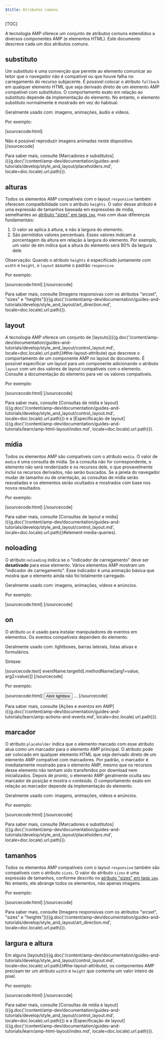 ```yaml
---
$title: Atributos comuns
---
```


[TOC]

A tecnologia AMP oferece um conjunto de atributos comuns estendidos a diversos componentes AMP (e elementos HTML).  Este documento descreve cada um dos atributos comuns.

## substituto

Um substituto é uma convenção que permite ao elemento comunicar ao leitor que o navegador não é compatível ou que houve falha no carregamento do recurso subjacente. É possível colocar o atributo `fallback` em qualquer elemento HTML que seja derivado direto de um elemento AMP compatível com substitutos. O comportamento exato em relação ao substituto depende da implementação do elemento. No entanto, o elemento substituto normalmente é mostrado em vez do habitual.

Geralmente usado com: imagens, animações, áudio e vídeos.

Por exemplo:

[sourcecode:html]
<amp-anim src="animated.gif" width="466" height="355" layout="responsive" >
  <div fallback>Não é possível reproduzir imagens animadas neste dispositivo.</div>
</amp-anim>
[/sourcecode]

Para saber mais, consulte [Marcadores e substitutos]({{g.doc('/content/amp-dev/documentation/guides-and-tutorials/develop/style_and_layout/placeholders.md', locale=doc.locale).url.path}}).

## alturas

Todos os elementos AMP compatíveis com o layout `responsive` também oferecem compatibilidade com o atributo `heights`. O valor desse atributo é uma expressão de tamanhos baseada em expressões de mídia, semelhantes ao [atributo "sizes" em tags `img`](https://developer.mozilla.org/pt-BR/docs/Web/HTML/Element/img), mas com duas diferenças fundamentais:


1. O valor se aplica à altura, e não à largura do elemento.
2. São permitidos valores percentuais. Esses valores indicam a porcentagem da altura em relação à largura do elemento. Por exemplo, um valor de `80%` indica que a altura do elemento será 80% da largura dele.

Observação: Quando o atributo `heights` é especificado juntamente com `width` e `height`, o `layout` assume o padrão `responsive`.

Por exemplo:

[sourcecode:html]
<amp-img src="amp.png"
    width="320" height="256"
    heights="(min-width:500px) 200px, 80%">
</amp-img>
[/sourcecode]

Para saber mais, consulte [Imagens responsivas com os atributos "srcset", "sizes" e "heights"]({{g.doc('/content/amp-dev/documentation/guides-and-tutorials/develop/style_and_layout/art_direction.md', locale=doc.locale).url.path}}).

## layout

A tecnologia AMP oferece um conjunto de [layouts]({{g.doc('/content/amp-dev/documentation/guides-and-tutorials/develop/style_and_layout/control_layout.md', locale=doc.locale).url.path}}#the-layout-attribute) que descreve o comportamento de um componente AMP no layout do documento. É possível especificar um layout para um componente adicionando o atributo `layout` com um dos valores de layout compatíveis com o elemento. Consulte a documentação do elemento para ver os valores compatíveis.

Por exemplo:

[sourcecode:html]
<amp-img src="/img/amp.jpg"
    width="1080"
    height="610"
    layout="responsive"
    alt="an image">
</amp-img>
[/sourcecode]

Para saber mais, consulte [Consultas de mídia e layout]({{g.doc('/content/amp-dev/documentation/guides-and-tutorials/develop/style_and_layout/control_layout.md', locale=doc.locale).url.path}}) e a [Especificação de layout]({{g.doc('/content/amp-dev/documentation/guides-and-tutorials/learn/amp-html-layout/index.md', locale=doc.locale).url.path}}).

## mídia

Todos os elementos AMP são compatíveis com o atributo `media`. O valor de `media` é uma consulta de mídia. Se a consulta não for correspondente, o elemento não será renderizado e os recursos dele, o que provavelmente inclui os recursos derivados, não serão buscados. Se a janela do navegador mudar de tamanho ou de orientação, as consultas de mídia serão reavaliadas e os elementos serão ocultados e mostrados com base nos novos resultados.

Por exemplo:

[sourcecode:html]
<amp-img
    media="(min-width: 650px)"
    src="wide.jpg"
    width="466"
    height="355" layout="responsive"></amp-img>
<amp-img
    media="(max-width: 649px)"
    src="narrow.jpg"
    width="527"
    height="193" layout="responsive"></amp-img>
[/sourcecode]

Para saber mais, consulte [Consultas de layout e mídia]({{g.doc('/content/amp-dev/documentation/guides-and-tutorials/develop/style_and_layout/control_layout.md', locale=doc.locale).url.path}}#element-media-queries).

## noloading

O atributo `noloading` indica se o "indicador de carregamento" deve ser **desativado** para esse elemento. Vários elementos AMP mostram um "indicador de carregamento". Esse indicador é uma animação básica que mostra que o elemento ainda não foi totalmente carregado.

Geralmente usado com: imagens, animações, vídeos e anúncios.

Por exemplo:

[sourcecode:html]
<amp-img src="card.jpg"
    noloading
    height="190"
    width="297"
    layout="responsive">
</amp-img>
[/sourcecode]

## on

O atributo `on` é usado para instalar manipuladores de eventos em elementos. Os eventos compatíveis dependem do elemento.

Geralmente usado com: lightboxes, barras laterais, listas ativas e formulários.

Sintaxe:

[sourcecode:text]
eventName:targetId[.methodName[(arg1=value, arg2=value)]]
[/sourcecode]

Por exemplo:

[sourcecode:html]
<button on="tap:my-lightbox">Abrir lightbox</button>
<amp-lightbox id="my-lightbox" layout="nodisplay">
  …
</amp-lightbox>
[/sourcecode]

Para saber mais, consulte [Ações e eventos em AMP]({{g.doc('/content/amp-dev/documentation/guides-and-tutorials/learn/amp-actions-and-events.md', locale=doc.locale).url.path}}).

## marcador

O atributo `placeholder` indica que o elemento marcado com esse atributo atua como um marcador para o elemento AMP principal. O atributo pode ser colocado em qualquer elemento HTML que seja derivado direto de um elemento AMP compatível com marcadores. Por padrão, o marcador é imediatamente mostrado para o elemento AMP, mesmo que os recursos desse elemento não tenham sido transferidos por download nem inicializados. Depois de pronto, o elemento AMP geralmente oculta seu marcador de posição e mostra o conteúdo. O comportamento exato em relação ao marcador depende da implementação do elemento.

Geralmente usado com: imagens, animações, vídeos e anúncios.

Por exemplo:

[sourcecode:html]
<amp-anim src="animated.gif" width="466" height="355" layout="responsive">
  <amp-img placeholder src="preview.png" layout="fill"></amp-img>
</amp-anim>
[/sourcecode]

Para saber mais, consulte [Marcadores e substitutos]({{g.doc('/content/amp-dev/documentation/guides-and-tutorials/develop/style_and_layout/placeholders.md', locale=doc.locale).url.path}}).

## tamanhos

Todos os elementos AMP compatíveis com o layout `responsive` também são compatíveis com o atributo `sizes`. O valor do atributo `sizes` é uma expressão de tamanhos, conforme descrito no [atributo "sizes" em tags `img`](https://developer.mozilla.org/pt-BR/docs/Web/HTML/Element/img). No entanto, ele abrange todos os elementos, não apenas imagens.

Por exemplo:

[sourcecode:html]
<amp-img src="amp.png"
    width="400" height="300"
    layout="responsive"
    sizes="(min-width: 320px) 320px, 100vw">
</amp-img>
[/sourcecode]

Para saber mais, consulte [Imagens responsivas com os atributos "srcset", "sizes" e "heights"]({{g.doc('/content/amp-dev/documentation/guides-and-tutorials/develop/style_and_layout/art_direction.md', locale=doc.locale).url.path}}).

## largura e altura

Em alguns [layouts]({{g.doc('/content/amp-dev/documentation/guides-and-tutorials/develop/style_and_layout/control_layout.md', locale=doc.locale).url.path}}#the-layout-attribute), os componentes AMP precisam ter um atributo `width` e `height` que contenha um valor inteiro de pixel.

Por exemplo:

[sourcecode:html]
<amp-anim width="245"
    height="300"
    src="/img/cat.gif"
    alt="cat animation">
</amp-anim>
[/sourcecode]

Para saber mais, consulte [Consultas de mídia e layout]({{g.doc('/content/amp-dev/documentation/guides-and-tutorials/develop/style_and_layout/control_layout.md', locale=doc.locale).url.path}}) e a [Especificação de layout]({{g.doc('/content/amp-dev/documentation/guides-and-tutorials/learn/amp-html-layout/index.md', locale=doc.locale).url.path}}).
